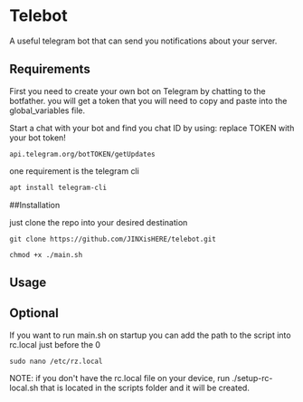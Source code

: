 # Telebot

A useful telegram bot that can send you notifications about your server.
## Requirements 

First you need to create your own bot on Telegram by chatting to the botfather.
you will get a token that you will need to copy and paste into the global_variables file.


Start a chat with your bot and find you chat ID by using:
replace TOKEN with your bot token!
```
api.telegram.org/botTOKEN/getUpdates
``` 

one requirement is the telegram cli 

```bash
apt install telegram-cli
```
##Installation

just clone the repo into your desired destination

```
git clone https://github.com/JINXisHERE/telebot.git
```
```
chmod +x ./main.sh
```

## Usage

## Optional

If you want to run main.sh on startup you can add the path to the script into rc.local just before the 0
```
sudo nano /etc/rz.local
```

NOTE: if you don't have the rc.local file on your device, run ./setup-rc-local.sh that is located in the scripts folder and it will be created.